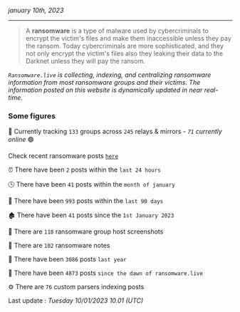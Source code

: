 _january 10th, 2023_

---

> A **ransomware** is a type of malware used by cybercriminals to encrypt the victim's files and make them inaccessible unless they pay the ransom. Today cybercriminals are more sophisticated, and they not only encrypt the victim's files also they leaking their data to the Darknet unless they will pay the ransom.


_`Ransomware.live` is collecting, indexing, and centralizing ransomware information from most ransomware groups and their victims. The information posted on this website is dynamically updated in near real-time._

### Some figures 

🔎 Currently tracking `133` groups across `245` relays & mirrors - _`71` currently online_ 🟢

Check recent ransomware posts [`here`](recentposts.md)


⏰ There have been `2` posts within the `last 24 hours`

🕓 There have been `41` posts within the `month of january`

📅 There have been `993` posts within the `last 90 days`

🏚 There have been `41` posts since the `1st January 2023`

📸 There are `118` ransomware group host screenshots

📝 There are `102` ransomware notes

🚀 There have been `3086` posts `last year`

🐣 There have been `4873` posts `since the dawn of ransomware.live`

⚙️ There are `76` custom parsers indexing posts



Last update : _Tuesday 10/01/2023 10.01 (UTC)_

